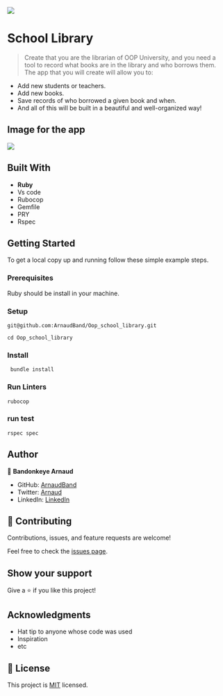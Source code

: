 ![](https://img.shields.io/badge/Microverse-blueviolet)

# School Library

> Create that you are the librarian of OOP University, and you need a tool to record what books are in the library and who borrows them. The app that you will create will allow you to:
- Add new students or teachers.
- Add new books.
- Save records of who borrowed a given book and when.
- And all of this will be built in a beautiful and well-organized way!

## Image for the app

![](https://github.com/microverseinc/curriculum-ruby/raw/main/oop/images/uml_class_diagram.png)


## Built With

- **Ruby**
- Vs code
- Rubocop
- Gemfile
- PRY
- Rspec


## Getting Started

To get a local copy up and running follow these simple example steps.

### Prerequisites

Ruby should be install in your machine.

### Setup

```
git@github.com:ArnaudBand/Oop_school_library.git
```

```
cd Oop_school_library
```

### Install

```
 bundle install
```

### Run Linters

```
rubocop
```

### run test

```
rspec spec
```


## Author

👤 **Bandonkeye Arnaud**

- GitHub: [ArnaudBand](https://github.com/ArnaudBand)
- Twitter: [Arnaud](https://twitter.com/@ba104781)
- LinkedIn: [LinkedIn](https://linkedin.com/in/ArnaudBandonkeye)

## 🤝 Contributing

Contributions, issues, and feature requests are welcome!

Feel free to check the [issues page](../../issues/).

## Show your support

Give a ⭐️ if you like this project!

## Acknowledgments

- Hat tip to anyone whose code was used
- Inspiration
- etc

## 📝 License

This project is [MIT](./MIT.md) licensed.
